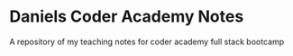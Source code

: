 # Daniels Coder Academy Notes

A repository of my teaching notes for coder academy full stack bootcamp